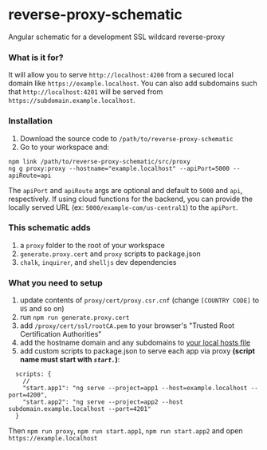 # reverse-proxy-schematic
Angular schematic for a development SSL wildcard reverse-proxy

### What is it for?
It will allow you to serve `http://localhost:4200` from a secured local domain like `https://example.localhost`. You can also add subdomains such that `http://localhost:4201` will be served from `https://subdomain.example.localhost`.

### Installation
1. Download the source code to `/path/to/reverse-proxy-schematic`
2. Go to your workspace and:
```
npm link /path/to/reverse-proxy-schematic/src/proxy
ng g proxy:proxy --hostname="example.localhost" --apiPort=5000 --apiRoute=api
```
The `apiPort` and `apiRoute` args are optional and default to `5000` and `api`, respectively. If using cloud functions for the backend, you can provide the locally served URL (ex: `5000/example-com/us-central1`) to the `apiPort`.

### This schematic adds
1. a `proxy` folder to the root of your workspace
2. `generate.proxy.cert` and `proxy` scripts to package.json
3. `chalk`, `inquirer`, and `shelljs` dev dependencies

### What you need to setup
1. update contents of `proxy/cert/proxy.csr.cnf` (change `[COUNTRY CODE]` to `US` and so on)
2. run `npm run generate.proxy.cert`
3. add `/proxy/cert/ssl/rootCA.pem` to your browser's "Trusted Root Certification Authorities"
4. add the hostname domain and any subdomains to [your local hosts file](https://gist.github.com/zenorocha/18b10a14b2deb214dc4ce43a2d2e2992)
5. add custom scripts to package.json to serve each app via proxy **(script name must start with _`start.`_)**:
```
  scripts: {
    //
    "start.app1": "ng serve --project=app1 --host=example.localhost --port=4200",
    "start.app2": "ng serve --project=app2 --host subdomain.example.localhost --port=4201"
  }
```

Then `npm run proxy`, `npm run start.app1`, `npm run start.app2` and open `https://example.localhost`
